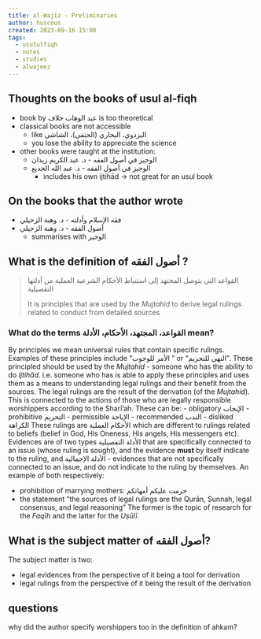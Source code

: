 ```yaml
---
title: al-Wajīz - Preliminaries
author: huscous
created: 2023-09-16 15:08
tags:
  - usululfiqh
  - notes
  - studies
  - alwajeez
---
```



## Thoughts on the books of usul al-fiqh

- book by عبد الوهاب خلاف is too theoretical
- classical books are not accessible
    - like البزدوي، البخاري (الحنفي)، الشاشي
    - you lose the ability to appreciate the science
- other books were taught at the institution:
    - الوجيز في أصول الفقه - د. عبد الكريم زيدان
    - الوجيز في أصول الفقه - د. عبد الله الجديع
        - includes his own ijtihād -> not great for an usul book

## On the books that the author wrote

- فقه الإسلام وأدلته - د. وهبة الزحيلي
- أصول الفقه - د. وهبة الزجيلي
    - summarises with الوجيز


## What is the definition of أصول الفقه ?

> القواعد التي يتوصل المجتهد إلى استنباط الأحكام الشرعية العملية من أدلتها التفصيلية
> 
> It is principles that are used by the *Mujtahid* to derive legal rulings related to conduct from detailed sources

### What do the terms القواعد، المجتهد، الأحكام، الأدلة mean?

By principles we mean universal rules that contain specific rulings. Examples of these principles include “الأمر للوجوب ” or “النهي للتحريم”. These principled should be used by the *Mujtahid* - someone who has the ability to do *Ijtihād*. i.e. someone who has is able to apply these principles and uses them as a means to understanding legal rulings and their benefit from the sources. The legal rulings are the result of the derivation (of the *Mujtahid*). This is connected to the actions of those who are legally responsible worshippers according to the Sharī’ah. These can be:
    - obligatory الإيجاب
    - prohibitive  التحريم
    - permissible الإباحة
    - recommended الندب
    - disliked الكراهة 
These rulings are الأحكام العملية which are different to rulings related to beliefs (belief in God, His Oneness, His angels, His messengers etc). Evidences are of two types الأدلة التفصيلية  that are specifically connected to an issue (whose ruling is sought), and the evidence **must** by itself indicate to the ruling, and الأدلة الإجمالية - evidences that are not specifically connected to an issue, and do not indicate to the ruling by themselves. An example of both respectively:
- prohibition of marrying mothers: حرمت عليكم أمهاتكم
- the statement “the sources of legal rulings are the Qurān, Sunnah, legal consensus, and legal reasoning”
The former is the topic of research for the *Faqīh* and the latter for the *Uṣūlī*.


## What is the subject matter of أصول الفقه?

The subject matter is two:
- legal evidences from the perspective of it being a tool for derivation
- legal rulings from the perspective of it being the result of the derivation










## questions
why did the author specify worshippers too in the definition of ahkam?
